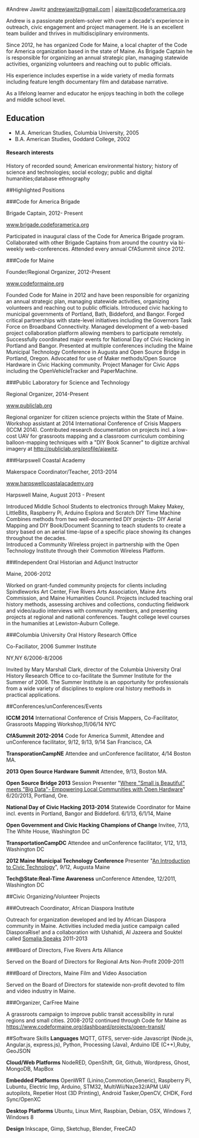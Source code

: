 #Andrew Jawitz
[andrewjawitz@gmail.com](mailto:andrewjawitz@gmail.com)  | [ajawitz@codeforamerica.org](ajawitz@codeforamerica.org)

  Andrew is a passionate problem-solver with over a decade's experience in outreach, civic engagement and project management. He is an excellent team builder and thrives in multidisciplinary environments. 

Since 2012, he has organized Code for Maine, a local chapter of the Code for America organization based in the state of Maine. As Brigade Captain he is responsible for organizing an annual strategic plan, managing statewide activities, organizing volunteers and reaching out to public officials.   


His experience includes expertise in a wide variety of media formats including feature length documentary film and database narrative.

As a lifelong learner and educator he enjoys teaching in both the college and middle school level.

## Education
- M.A.    American Studies, Columbia University, 2005
- B.A.     American Studies, Goddard College, 2002

#### Research interests
History of recorded sound; American environmental history; history of science and technologies; social ecology; public and digital humanities;database ethnography

##Highlighted Positions

###Code for America Brigade

Brigade Captain, 2012- Present

www.brigade.codeforamerica.org

Participated in inaugural class of the Code for America Brigade program.  Collaborated with other Brigade Captains from around the country via bi-weekly web-conferences.  Attended every annual CfASummit since 2012.

###Code for Maine

Founder/Regional Organizer, 2012-Present

www.codeformaine.org

Founded Code for Maine in 2012 and have been responsible for organizing an annual strategic plan, managing statewide activities, organizing volunteers and reaching out to public officials.  Introduced civic hacking to municipal governments of Portland, Bath, Biddeford, and Bangor.
Forged critical partnerships with state-level initiatives including the Governors Task Force on Broadband Connectivity.
Managed development of a web-based project collaboration platform allowing members to participate remotely.
Successfully coordinated major events for National Day of Civic Hacking in Portland and Bangor.
Presented at multiple conferences including the Maine Municipal Technology Conference in Augusta and Open Source Bridge in Portland, Oregon.
Advocated for use of Maker methods/Open Source Hardware in Civic Hacking community.
Project Manager for Civic Apps including the OpenVehicleTracker and PaperMachine.  

###Public Laboratory for Science and Technology

Regional Organizer, 2014-Present

www.publiclab.org

Regional organizer for citizen science projects within the State of Maine. Workshop assistant at 2014 International Conference of Crisis Mappers (ICCM 2014).  Contributed research documentation on projects incl. a low-cost UAV for grassroots mapping and a classroom curriculum combining balloon-mapping techniques with a "DIY Book Scanner" to digitize archival imagery at http://publiclab.org/profile/ajawitz.

###Harpswell Coastal Academy

Makerspace Coordinator/Teacher, 2013-2014

www.harpswellcoastalacademy.org

Harpswell Maine, August 2013 - Present

Introduced Middle School Students to electronics through Makey Makey, LittleBits, Raspberry Pi, Arduino Esplora and Scratch
DIY Time Machine Combines methods from two well-documented DIY projects- DIY Aerial Mapping and DIY Book/Document Scanning to teach students to create a story based on an aerial time-lapse of a specific place showing its changes throughout the decades.  
Introduced a Community Wireless project in partnership with the Open Technology Institute through their Commotion Wireless Platform.
  
###Independent Oral Historian and Adjunct Instructor

Maine, 2006-2012  
  
   Worked on grant-funded community projects for clients including Spindleworks Art Center, Five Rivers Arts Association, Maine Arts Commission, and Maine Humanities Council.  Projects included teaching oral history methods, assessing archives and collections, conducting fieldwork and video/audio interviews with community members, and presenting projects at regional and national conferences.  Taught college level courses in the humanities at Lewiston-Auburn College.  
   
###Columbia University Oral History Research Office

Co-Faciliator, 2006 Summer Institute 

NY,NY 6/2006-8/2006

  Invited by Mary Marshall Clark, director of the Columbia University Oral History Research Office to co-facilitate the Summer Institute for the Summer of 2006.  The Summer Institute is an opportunity for professionals from a wide variety of disciplines to explore oral history methods in practical applications.


##Conferences/unConferences/Events   
 
**ICCM 2014** International Conference of Crisis Mappers,  Co-Facilitator, Grassroots Mapping Workshop,11/06/14 NYC

**CfASummit 2012-2014** Code for America Summit, Attendee and unConference facilitator, 9/12, 9/13, 9/14 San Francisco, CA

**TransporationCampNE** Attendee and unConference facilitator, 4/14 Boston MA.

**2013 Open Source Hardware Summit** Attendee, 9/13, Boston MA.

**Open Source Bridge 2013**  Session Presenter "[Where "Small is Beautiful" meets "Big Data"- Empowering Local Communities with Open Hardware](http://opensourcebridge.org/sessions/1009)" 6/20/2013, Portland, Ore.

**National Day of Civic Hacking 2013-2014** Statewide Coordinator for Maine incl. events in Portland, Bangor and Biddeford. 6/1/13, 6/1/14, Maine

**Open Government and Civic Hacking Champions of Change** Invitee, 7/13, The White House, Washington DC

**TransportationCampDC** Attendee and unConference facilitator, 1/12, 1/13, Washington DC

**2012 Maine Municipal Technology Conference** Presenter "[An Introduction to Civic Technology](https://www.memun.org/DesktopModules/SearchBoost/DownloadDoc.ashx?filepid=0&file=%2Fdmx%2F2013%2Ffile_20130516_150749_kve_0.resources)", 9/12, Augusta Maine

**Tech@State:Real-Time Awareness** unConference Attendee, 12/2011, Washington DC
 
 
 
##Civic Organizing/Volunteer Projects

###Outreach Coordinator, African Diaspora Institute

Outreach for organization developed and led by African Diaspora community in Maine.  Activities included media justice campaign called DiasporaRise! and a collaboration with Ushahidi, Al Jazeera and Souktel called [Somalia Speaks](http://www.aljazeera.com/indepth/spotlight/somaliaconflict/2011/12/2011124137269831.html) 2011-2013

###Board of Directors, Five Rivers Arts Alliance

Served on the Board of Directors for Regional Arts Non-Profit 2009-2011

###Board of Directors, Maine Film and Video Association

Served on the Board of Directors for statewide non-profit devoted to film and video industry in Maine.

###Organizer, CarFree Maine

A grassroots campaign to improve public transit accessibility in rural regions and small cities.  2008-2012 continued through Code for Maine as https://www.codeformaine.org/dashboard/projects/open-transit/
 

##Software Skills
**Languages** MQTT, GTFS, server-side Javascript (Node.js, Angular.js, express.js), Python, Processing (Java), Arduino IDE (C++),Ruby, GeoJSON

**Cloud/Web Platforms** NodeRED, OpenShift, Git, Github, Wordpress, Ghost, MongoDB, MapBox

**Embedded Platforms** OpenWRT (Linino,Commotion,Generic), Raspberry Pi, Lubuntu, Electric Imp, Arduino, STM32, MultiWii/Naze32/APM UAV autopilots, Repetier Host (3D Printing), Android Tasker,OpenCV, CHDK, Ford Sync/OpenXC

**Desktop Platforms** Ubuntu, Linux Mint, Raspbian, Debian, OSX, Windows 7, Windows 8

**Design** Inkscape, Gimp, Sketchup, Blender, FreeCAD
